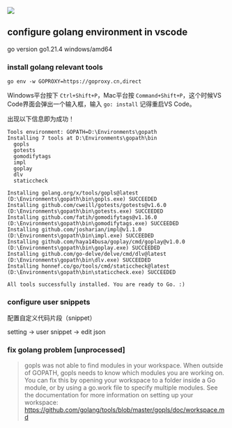 ![](../assets/images/wallpaper.jpeg)

## configure golang environment in vscode

go version go1.21.4 windows/amd64

### install golang relevant tools

```
go env -w GOPROXY=https://goproxy.cn,direct
```

Windows平台按下 `Ctrl+Shift+P`，Mac平台按 `Command+Shift+P`，这个时候VS Code界面会弹出一个输入框，输入 `go: install` 记得重启VS Code。

出现以下信息即为成功！

```
Tools environment: GOPATH=D:\Environments\gopath
Installing 7 tools at D:\Environments\gopath\bin
  gopls
  gotests
  gomodifytags
  impl
  goplay
  dlv
  staticcheck

Installing golang.org/x/tools/gopls@latest (D:\Environments\gopath\bin\gopls.exe) SUCCEEDED
Installing github.com/cweill/gotests/gotests@v1.6.0 (D:\Environments\gopath\bin\gotests.exe) SUCCEEDED
Installing github.com/fatih/gomodifytags@v1.16.0 (D:\Environments\gopath\bin\gomodifytags.exe) SUCCEEDED
Installing github.com/josharian/impl@v1.1.0 (D:\Environments\gopath\bin\impl.exe) SUCCEEDED
Installing github.com/haya14busa/goplay/cmd/goplay@v1.0.0 (D:\Environments\gopath\bin\goplay.exe) SUCCEEDED
Installing github.com/go-delve/delve/cmd/dlv@latest (D:\Environments\gopath\bin\dlv.exe) SUCCEEDED
Installing honnef.co/go/tools/cmd/staticcheck@latest (D:\Environments\gopath\bin\staticcheck.exe) SUCCEEDED

All tools successfully installed. You are ready to Go. :)
```

### configure user snippets

配置自定义代码片段（snippet）

setting -> user snippet -> edit json

### fix golang problem [unprocessed]

> gopls was not able to find modules in your workspace.
> When outside of GOPATH, gopls needs to know which modules you are working on.
> You can fix this by opening your workspace to a folder inside a Go module, or
> by using a go.work file to specify multiple modules.
> See the documentation for more information on setting up your workspace:
> https://github.com/golang/tools/blob/master/gopls/doc/workspace.md
